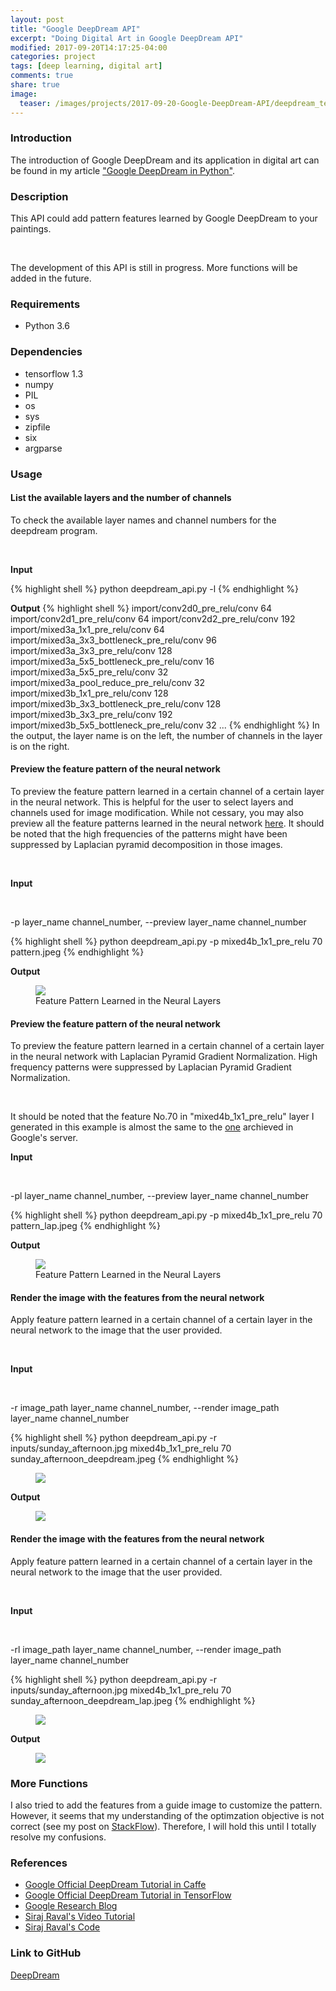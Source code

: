 ```yaml
---
layout: post
title: "Google DeepDream API"
excerpt: "Doing Digital Art in Google DeepDream API"
modified: 2017-09-20T14:17:25-04:00
categories: project
tags: [deep learning, digital art]
comments: true
share: true
image:
  teaser: /images/projects/2017-09-20-Google-DeepDream-API/deepdream_teaser.png
---
```


### Introduction

The introduction of Google DeepDream and its application in digital art can be found in my article ["Google DeepDream in Python"](https://leimao.github.io/article/Google-DeepDream-Python/).

### Description

This API could add pattern features learned by Google DeepDream to your paintings. 

<br />

The development of this API is still in progress. More functions will be added in the future.

### Requirements

* Python 3.6

### Dependencies

* tensorflow 1.3
* numpy
* PIL
* os
* sys
* zipfile
* six
* argparse

### Usage

#### List the available layers and the number of channels

To check the available layer names and channel numbers for the deepdream program. 

<br />

**Input**

{% highlight shell %}
python deepdream_api.py -l
{% endhighlight %}

**Output**
{% highlight shell %}
import/conv2d0_pre_relu/conv 64
import/conv2d1_pre_relu/conv 64
import/conv2d2_pre_relu/conv 192
import/mixed3a_1x1_pre_relu/conv 64
import/mixed3a_3x3_bottleneck_pre_relu/conv 96
import/mixed3a_3x3_pre_relu/conv 128
import/mixed3a_5x5_bottleneck_pre_relu/conv 16
import/mixed3a_5x5_pre_relu/conv 32
import/mixed3a_pool_reduce_pre_relu/conv 32
import/mixed3b_1x1_pre_relu/conv 128
import/mixed3b_3x3_bottleneck_pre_relu/conv 128
import/mixed3b_3x3_pre_relu/conv 192
import/mixed3b_5x5_bottleneck_pre_relu/conv 32
...
{% endhighlight %}
In the output, the layer name is on the left, the number of channels in the layer is on the right.


#### Preview the feature pattern of the neural network

To preview the feature pattern learned in a certain channel of a certain layer in the neural network. This is helpful for the user to select layers and channels used for image modification. While not cessary, you may also preview all the feature patterns learned in the neural network [here](http://storage.googleapis.com/deepdream/visualz/tensorflow_inception/index.html). It should be noted that the high frequencies of the patterns might have been suppressed by Laplacian pyramid decomposition in those images.

<br />

**Input**

<br />

-p layer_name channel_number, --preview layer_name channel_number

{% highlight shell %}
python deepdream_api.py -p mixed4b_1x1_pre_relu 70 pattern.jpeg
{% endhighlight %}

**Output**

<div class = "titled-image">
<figure>
    <img src = "{{ site.url }}/images/projects/2017-09-20-Google-DeepDream-API/pattern.jpeg">
    <figcaption>Feature Pattern Learned in the Neural Layers</figcaption>
</figure>
</div>

#### Preview the feature pattern of the neural network

To preview the feature pattern learned in a certain channel of a certain layer in the neural network with Laplacian Pyramid Gradient Normalization. High frequency patterns were suppressed by Laplacian Pyramid Gradient Normalization.

<br />

It should be noted that the feature No.70 in "mixed4b_1x1_pre_relu" layer I generated in this example is almost the same to the [one](http://storage.googleapis.com/deepdream/visualz/tensorflow_inception/mixed4b_1x1_pre_relu.html) archieved in Google's server. 

**Input**

<br />

-pl layer_name channel_number, --preview layer_name channel_number

{% highlight shell %}
python deepdream_api.py -p mixed4b_1x1_pre_relu 70 pattern_lap.jpeg
{% endhighlight %}

**Output**

<div class = "titled-image">
<figure>
    <img src = "{{ site.url }}/images/projects/2017-09-20-Google-DeepDream-API/pattern_lap.jpeg">
    <figcaption>Feature Pattern Learned in the Neural Layers</figcaption>
</figure>
</div>



#### Render the image with the features from the neural network

Apply feature pattern learned in a certain channel of a certain layer in the neural network to the image that the user provided.

<br />

**Input**

<br />

-r image_path layer_name channel_number, --render image_path layer_name channel_number

{% highlight shell %}
python deepdream_api.py -r inputs/sunday_afternoon.jpg mixed4b_1x1_pre_relu 70 sunday_afternoon_deepdream.jpeg
{% endhighlight %}

<div class = "titled-image">
<figure>
    <img src = "{{ site.url }}/images/projects/2017-09-20-Google-DeepDream-API/sunday_afternoon.jpg">
</figure>
</div>

**Output**

<div class = "titled-image">
<figure>
    <img src = "{{ site.url }}/images/projects/2017-09-20-Google-DeepDream-API/sunday_afternoon_deepdream.jpeg">
</figure>
</div>

#### Render the image with the features from the neural network

Apply feature pattern learned in a certain channel of a certain layer in the neural network to the image that the user provided.

<br />

**Input**

<br />

-rl image_path layer_name channel_number, --render image_path layer_name channel_number

{% highlight shell %}
python deepdream_api.py -r inputs/sunday_afternoon.jpg mixed4b_1x1_pre_relu 70 sunday_afternoon_deepdream_lap.jpeg
{% endhighlight %}

<div class = "titled-image">
<figure>
    <img src = "{{ site.url }}/images/projects/2017-09-20-Google-DeepDream-API/sunday_afternoon.jpg">
</figure>
</div>

**Output**

<div class = "titled-image">
<figure>
    <img src = "{{ site.url }}/images/projects/2017-09-20-Google-DeepDream-API/sunday_afternoon_deepdream_lap.jpeg">
</figure>
</div>


### More Functions

I also tried to add the features from a guide image to customize the pattern. However, it seems that my understanding of the optimzation objective is not correct (see my post on [StackFlow](https://stackoverflow.com/questions/46324533/controlling-dreams-in-tensorflow)). Therefore, I will hold this until I totally resolve my confusions.

### References

* [Google Official DeepDream Tutorial in Caffe](https://github.com/google/deepdream/blob/master/dream.ipynb)
* [Google Official DeepDream Tutorial in TensorFlow](https://github.com/tensorflow/tensorflow/blob/master/tensorflow/examples/tutorials/deepdream/deepdream.ipynb)
* [Google Research Blog](https://research.googleblog.com/2015/06/inceptionism-going-deeper-into-neural.html)
* [Siraj Raval's Video Tutorial](https://www.youtube.com/watch?v=MrBzgvUNr4w)
* [Siraj Raval's Code](https://github.com/llSourcell/deep_dream_challenge/blob/master/deep_dream.py)

### Link to GitHub

[DeepDream](https://github.com/leimao/DeepDream)